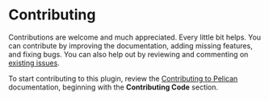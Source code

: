 Contributing
============

Contributions are welcome and much appreciated. Every little bit helps. You can contribute by improving the documentation, adding missing features, and fixing bugs. You can also help out by reviewing and commenting on [existing issues][].

To start contributing to this plugin, review the [Contributing to Pelican][] documentation, beginning with the **Contributing Code** section.

[existing issues]: https://github.com/hreikin/pelican-mini-wiki/issues
[Contributing to Pelican]: https://docs.getpelican.com/en/latest/contribute.html
